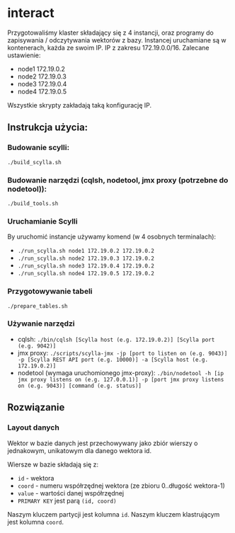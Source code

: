 # interact

Przygotowaliśmy klaster składający się z 4 instancji, oraz programy do zapisywania / odczytywania wektorów z bazy. Instancej uruchamiane są w kontenerach, każda ze swoim IP. IP z zakresu 172.19.0.0/16. Zalecane ustawienie:
- node1 172.19.0.2
- node2 172.19.0.3
- node3 172.19.0.4
- node4 172.19.0.5

Wszystkie skrypty zakładają taką konfigurację IP.

## Instrukcja użycia:

### Budowanie scylli:
`./build_scylla.sh`

### Budowanie narzędzi (cqlsh, nodetool, jmx proxy (potrzebne do nodetool)):
`./build_tools.sh`

### Uruchamianie Scylli
By uruchomić instancje używamy komend (w 4 osobnych terminalach):
- `./run_scylla.sh node1 172.19.0.2 172.19.0.2`
- `./run_scylla.sh node2 172.19.0.3 172.19.0.2`
- `./run_scylla.sh node3 172.19.0.4 172.19.0.2`
- `./run_scylla.sh node4 172.19.0.5 172.19.0.2`

### Przygotowywanie tabeli
`./prepare_tables.sh`

### Używanie narzędzi
- cqlsh: `./bin/cqlsh [Scylla host (e.g. 172.19.0.2)] [Scylla port (e.g. 9042)]`
- jmx proxy: `./scripts/scylla-jmx -jp [port to listen on (e.g. 9043)] -p [Scylla REST API port (e.g. 10000)] -a [Scylla host (e.g. 172.19.0.2)]`
- nodetool (wymaga uruchomionego jmx-proxy): `./bin/nodetool -h [ip jmx proxy listens on (e.g. 127.0.0.1)] -p [port jmx proxy listens on (e.g. 9043)] [command (e.g. status)]`

## Rozwiązanie

### Layout danych

Wektor w bazie danych jest przechowywany jako zbiór wierszy o jednakowym, unikatowym dla danego wektora id.

Wiersze w bazie składają się z:
* `id` - wektora
* `coord` - numeru współrzędnej wektora (ze zbioru 0..długość wektora-1)
* `value` - wartości danej współrzędnej
* `PRIMARY KEY` jest parą `(id, coord)`

Naszym kluczem partycji jest kolumna `id`.
Naszym kluczem klastrującym jest kolumna `coord`.
